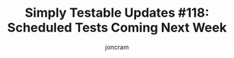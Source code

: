 ---
layout: default
title: "Simply Testable Updates #118: Scheduled Tests Coming Next Week"
author: joncram
continue_reading: false
newsletter:
    issue_number: 118th
    url: https://us5.campaign-archive1.com/?u=ac75e33d993d2b502e333ddd0&amp;id=28e3d4322b
    highlights:
      - <a href="https://us5.campaign-archive1.com/?u=ac75e33d993d2b502e333ddd0&amp;id=28e3d4322b#scheduled-test-development-update">Scheduled Tests Coming Next Week</a>
    closing_sentence: Expect the next newsletter in a week from now on 1 April 2015
---